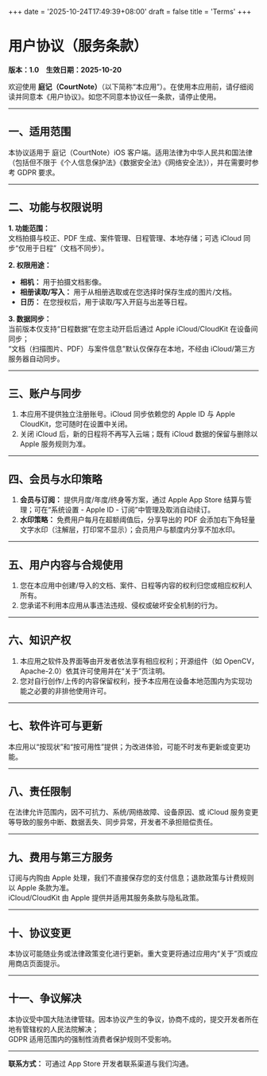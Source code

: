 +++
date = '2025-10-24T17:49:39+08:00'
draft = false
title = 'Terms'
+++

# 用户协议（服务条款）

**版本：1.0 生效日期：2025-10-20**

欢迎使用 **庭记（CourtNote）**（以下简称“本应用”）。在使用本应用前，请仔细阅读并同意本《用户协议》。如您不同意本协议任一条款，请停止使用。

---

## 一、适用范围

本协议适用于 庭记（CourtNote）iOS 客户端。适用法律为中华人民共和国法律（包括但不限于《个人信息保护法》《数据安全法》《网络安全法》），并在需要时参考 GDPR 要求。

---

## 二、功能与权限说明

**1. 功能范围：**  
文档拍摄与校正、PDF 生成、案件管理、日程管理、本地存储；可选 iCloud 同步“仅用于日程”（文档不同步）。

**2. 权限用途：**

- **相机：** 用于拍摄文档影像。  
- **相册读取/写入：** 用于从相册选取或在您选择时保存生成的图片/文档。  
- **日历：** 在您授权后，用于读取/写入开庭与出差等日程。  

**3. 数据同步：**  
当前版本仅支持“日程数据”在您主动开启后通过 Apple iCloud/CloudKit 在设备间同步；  
“文档（扫描图片、PDF）与案件信息”默认仅保存在本地，不经由 iCloud/第三方服务器自动同步。

---

## 三、账户与同步

1. 本应用不提供独立注册账号。iCloud 同步依赖您的 Apple ID 与 Apple CloudKit，您可随时在设置中关闭。  
2. 关闭 iCloud 后，新的日程将不再写入云端；既有 iCloud 数据的保留与删除以 Apple 服务规则为准。

---

## 四、会员与水印策略

1. **会员与订阅：** 提供月度/年度/终身等方案，通过 Apple App Store 结算与管理；可在“系统设置 - Apple ID - 订阅”中管理及取消自动续订。  
2. **水印策略：** 免费用户每月在超额阈值后，分享导出的 PDF 会添加右下角轻量文字水印（注解层，打印常不显示）；会员用户与额度内分享不加水印。

---

## 五、用户内容与合规使用

1. 您在本应用中创建/导入的文档、案件、日程等内容的权利归您或相应权利人所有。  
2. 您承诺不利用本应用从事违法违规、侵权或破坏安全机制的行为。

---

## 六、知识产权

1. 本应用之软件及界面等由开发者依法享有相应权利；开源组件（如 OpenCV，Apache-2.0）依其许可使用并在“关于”页注明。  
2. 您对自行创作/上传的内容保留权利，授予本应用在设备本地范围内为实现功能之必要的非排他使用许可。

---

## 七、软件许可与更新

本应用以“按现状”和“按可用性”提供；为改进体验，可能不时发布更新或变更功能。

---

## 八、责任限制

在法律允许范围内，因不可抗力、系统/网络故障、设备原因、或 iCloud 服务变更等导致的服务中断、数据丢失、同步异常，开发者不承担赔偿责任。

---

## 九、费用与第三方服务

订阅与内购由 Apple 处理，我们不直接保存您的支付信息；退款政策与计费规则以 Apple 条款为准。  
iCloud/CloudKit 由 Apple 提供并适用其服务条款与隐私政策。

---

## 十、协议变更

本协议可能随业务或法律政策变化进行更新。重大变更将通过应用内“关于”页或应用商店页面提示。

---

## 十一、争议解决

本协议受中国大陆法律管辖。因本协议产生的争议，协商不成的，提交开发者所在地有管辖权的人民法院解决；  
GDPR 适用范围内的强制性消费者保护规则不受影响。

---

**联系方式：** 可通过 App Store 开发者联系渠道与我们沟通。
